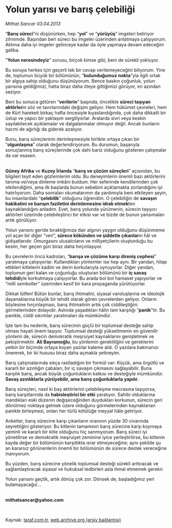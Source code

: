 # Yolun yarısı ve barış çelebiliği

*Mithat Sancar 03.04.2013*

<div class="yazi"><p>“<b>Barış süreci</b>”ni düşünürken, hep “<b>yol</b>” ve “<b>yürüyüş</b>” imgeleri beliriyor zihnimde. Başından beri süreci bu imgeler üzerinden anlatmaya çalışıyorum. Aklıma daha iyi imgeler gelinceye kadar da öyle yapmaya devam edeceğim galiba. </p>
<p>“<b>Yolun neresindeyiz</b>” sorusu, birçok kimse gibi, beni de sürekli yokluyor. </p>
<p>Bu soruya herkes için geçerli tek bir cevap verilemeyeceğini biliyorum. Yine de, toplumun büyük bir bölümünün, “<b>bulunduğumuz nokta</b>”yla ilgili ortak bir algıya sahip olduğunu düşünüyorum. Bence baskın çoğunluk, yolun yarısına geldiğimizi, hatta biraz daha öteye gittiğimizi görüyor, en azından seziyor.</p>
<p>Beni bu sonuca götüren “<b>verilerin</b>” başında, öncelikle <b>süreci taşıyan aktörler</b>in söz ve tavırlarındaki değişim geliyor. Hem hükümet çevreleri, hem de Kürt hareketi birkaç hafta öncesiyle kıyaslandığında, çok daha dikkatli bir üslup ve yapıcı bir yaklaşım sergiliyorlar. Aralarda sivri veya keskin sayılabilecek açıklamalar ve dalgalanmalar olmuyor değil. Ancak bunların hacmi de ağırlığı da giderek azalıyor.</p>
<p>Bunu, barış süreçlerinin derinleşmesiyle birlikte ortaya çıkan bir “<b>olgunlaşma</b>” olarak değerlendiriyorum. Bu durumun, başarıyla sonuçlanmış barış süreçlerinde çok dahi bariz olduğunu gösteren çalışmalar da var esasen. </p>
<p><b><br/>Güney Afrika</b> ve <b>Kuzey İrlanda</b> “<b>barış ve çözüm süreçleri</b>” açısından, bu bilgileri teyit eden gözlemlerim oldu. Bu deneyimlerin önemli bazı aktörlerini tanıma ve/veya dinleme imkânı buldum. Her seferinde kendilerinden çok etkilendiğimi, ama ilk başlarda bunun sebebini açıklamakta zorlandığımı iyi hatırlıyorum. Daha sonraları okumalarımın da yardımıyla beni etkileyen şeyin, bu insanlardaki “<b>çelebilik</b>” olduğunu öğrendim. O çelebiliğin de <b>savaşın hakikatini ve barışın faziletini derinlemesine idrak etmek</b>ten kaynaklandığını anladım. Evet, barış yolunda yürümenin, sürecin taşıyıcı aktörleri üzerinde çelebileştirici bir etkisi var ve bizde de bunun yansımaları artık görülüyor.</p>
<p>Yolun yarısını geride bıraktığımıza dair algının yaygın olduğunu düşünmeme yol açan bir diğer “veri”, <b>sürece kökünden ve şiddetle çıkanlar</b>ın hâl ve gidişatlarıdır. Omurgasını ulusalcıların ve milliyetçilerin oluşturduğu bu kesim, her geçen gün biraz daha hırçınlaşıyor. </p>
<p>Bu çevrelerin öncü kadroları, “<b>barışa ve çözüme karşı direniş cephesi</b>” yaratmaya çalışıyorlar. Kullandıkları yöntemler ise hep aynı. Bir yandan, hitap ettikleri kitlelerin kadim ve derin korkularıyla oynuyorlar. Diğer yandan, toplumun geri kalan ve çoğunluğu oluşturan bölümünü bir <b>iç savaş tehdidi</b>yle korkutmaya çalışıyorlar. Bu arada bol bol hamaset yapıyorlar ve “milli semboller” üzerinden kesif bir kara propaganda yürütüyorlar. </p>
<p>Dikkat lütfen! Bütün bunlar, barış ihtimalini, siyasal varoluşlarına ve ideolojik dayanaklarına büyük bir tehdit olarak gören çevrelerden geliyor. Onların böylesine hırçınlaşması, barış ihtimalinin artık çok ciddileştiğini görmelerinden dolayıdır. Aslında yaşadıkları hâlin tam karşılığı “<b>panik</b>”tir. Bu panikle, ciddi sıkıntılar yaratmaları da mümkündür. </p>
<p>İşte tam bu nedenle, barış sürecinin güçlü bir toplumsal desteğe sahip olması hayati önem taşıyor. Toplumsal desteği yükseltmenin en güvenilir yöntemi de, sürecin demokratik meşruiyet kaynaklarını genişletmek ve pekiştirmektir. <b>Ali Bayramoğlu</b>, bu yöntemin gerekliliğini ve gereklerini yetkin bir biçimde ortaya koyan yazılar kaleme aldı. O yazılara bakmanızı önererek, bir iki hususu biraz daha açmakla yetineyim.</p>
<p>Barış çalışmalarında sıkça rastladığım bir formül var: Küçük, ama örgütlü ve kararlı bir azınlığın çabaları, bir iç savaşın çıkmasını sağlayabilir. Buna karşılık barış, ancak büyük çoğunlukların katkısı ve desteğiyle mümkündür. <b>Savaş azınlıklarla yürüyebilir, ama barış çoğunluklarla yapılır</b>.</p>
<p>Barış süreçleri, nasıl ki baş aktörlerini çelebileşme mecrasına taşıyorsa, barış karşıtlarında da <b>habisleştirici bir etki</b> yaratıyor. Sahibi olduklarına inandıkları eski düzenin değişeceğinden duydukları korkunun, sürecin geri dönülmez noktaya gelmek üzere olduğunu görmelerinden kaynaklanan panikle birleşmesi, onları her türlü kötülüğe meyyal hâle getiriyor. </p>
<p>Anketler, barış sürecine karşı çıkanların oranının yüzde 30 civarında seyrettiğini gösteriyor. Bu kitlenin tamamının barış sürecine karşı koymaya yeminli ve kararlı bir kitle olduğunu hiç sanmıyorum. Barış süreci iyi yönetilirse ve demokratik meşruiyet zeminine iyice yerleştirilirse, bu kitlenin kayda değer bir bölümünün karşıtlıkta ısrar etmeyeceğine; aynı şekilde şu an kararsız görünenlerin önemli bir bölümünün de sürece destek vereceğine inanıyorum.</p>
<p>Bu yüzden, barış sürecine yönelik toplumsal desteği sürekli arttıracak ve sağlamlaştıracak siyasal ve hukuksal tedbirleri asla ihmal etmemek gerekir. </p>
<p>Yolun yarısını geçtik, artık dönüş çok zor. Dönsek de, başladığımız yeri bulamayacağız... </p><strong>
<p><br/>mithatsancar@yahoo.com</p>
<p></p></strong> 
</div>

Kaynak: [taraf.com.tr](http://www.taraf.com.tr/mithat-sancar/makale-yolun-yarisi-ve-baris-celebiligi.htm), [web.archive.org (arşiv bağlantısı)](http://web.archive.org/web/20131107142408/http://www.taraf.com.tr/mithat-sancar/makale-yolun-yarisi-ve-baris-celebiligi.htm)
